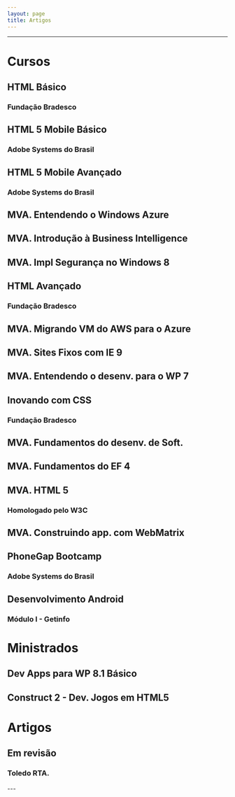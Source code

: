 ```yaml
---
layout: page
title: Artigos
---
```


---
<h1>
        Cursos
    </h1>
    <div class="bookshelf">
        <div class="book-tilted">
            <div class="book book-green">
                <h2>HTML Básico</h2>
                <h3>Fundação Bradesco</h3>
            </div>
        </div>
        <div class="book book-red">
            <h2>HTML 5 Mobile Básico</h2>
            <h3>Adobe Systems do Brasil</h3>
        </div>
        <div class="book book-red">
            <h2>HTML 5 Mobile Avançado</h2>
            <h3>Adobe Systems do Brasil</h3>
        </div>
        <div class="book book-blue">
            <h2>MVA. Entendendo o Windows Azure</h2>
        </div>
        <div class="book book-blue">
            <h2>MVA. Introdução à Business Intelligence</h2>
        </div>
        <div class="book book-blue">
            <h2>MVA. Impl Segurança no Windows 8</h2>
        </div>
        <div class="book-tilted">
            <div class="book book-umber">
                <h2>HTML Avançado</h2>
                <h3>Fundação Bradesco</h3>
            </div>
        </div>
        <div class="book book-blue">
            <h2>MVA. Migrando VM do AWS para o Azure</h2>
        </div>
        <div class="book book-blue">
            <h2>MVA. Sites Fixos com IE 9</h2>
        </div>
        <div class="book book-blue">
            <h2>MVA. Entendendo o desenv. para o WP 7</h2>
        </div>
        <div class="book book-red">
            <h2>Inovando com CSS</h2>
            <h3>Fundação Bradesco</h3>
        </div>
        <div class="book book-blue">
            <h2>MVA. Fundamentos do desenv. de Soft.</h2>
        </div>
        <div class="book book-blue">
            <h2>MVA. Fundamentos do EF 4</h2>
        </div>
        <div class="book book-blue">
            <h2>MVA. HTML 5</h2>
            <h3>Homologado pelo W3C</h3>
        </div>
        <div class="book book-blue">
            <h2>MVA. Construindo app. com WebMatrix</h2>
        </div>
        <div class="book-tilted">
            <div class="book book-red">
                <h2>PhoneGap Bootcamp</h2>
                <h3>Adobe Systems do Brasil</h3>
            </div>
        </div>
        <div class="book book-green">
            <h2>Desenvolvimento Android</h2>
            <h3>Módulo I - Getinfo</h3>
        </div>
    </div>
    <h1>
         Ministrados
    </h1>
    <div class="bookshelf">
        <div class="book book-umber">
            <h2>Dev Apps para WP 8.1 Básico</h2>
        </div>
        <div class="book book-yellow">
            <h2>Construct 2 - Dev. Jogos em HTML5</h2>
        </div>
    </div>
    <h1>
        Artigos
    </h1>
    <div class="bookshelf">
        <div class="book book-blue">
            <h2>Em revisão</h2>
            <h3>Toledo RTA.</h3>
        </div>
    </div>
---
